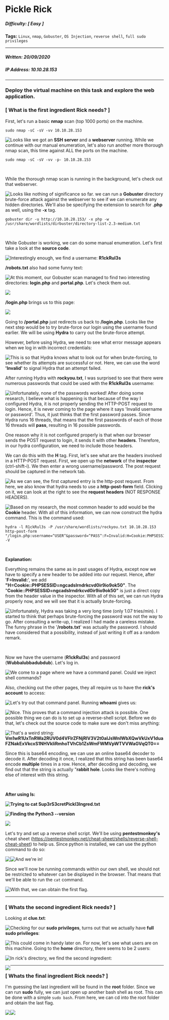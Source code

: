 # Pickle Rick

##### Difficulty: [ Easy ]

**Tags:** `Linux`,  `nmap`,  `Gobuster`,  `OS Injection`,  `reverse shell`,  `full sudo privileges`

---

##### Written: 20/09/2020

##### IP Address: 10.10.28.153

---

### Deploy the virtual machine on this task and explore the web application.

### [ What is the first ingredient Rick needs? ]

First, let's run a basic **nmap** scan (top 1000 ports) on the machine.

```
sudo nmap -sC -sV -vv 10.10.28.153
```

<img style="float: left;" src="screenshots/screenshot1.png">

Looks like we got an **SSH** **server** and a **webserver** running. While we continue with our manual enumeration, let's also run another more thorough nmap scan, this time against ALL the ports on the machine.

```
sudo nmap -sC -sV -vv -p- 10.10.28.153
```

<br>

While the thorough nmap scan is running in the background, let's check out that webserver.

<img style="float: left;" src="screenshots/screenshot2.png">

Looks like nothing of significance so far. we can run a **Gobuster** directory brute-force attack against the webserver to see if we can enumerate any hidden directories. We'll also be specifying the extension to search for **.php** as well, using the **-x** tag.

```
gobuster dir -u http://10.10.28.153/ -x php -w /usr/share/wordlists/dirbuster/directory-list-2.3-medium.txt
```

<br>

While Gobuster is working, we can do some manual enumeration. Let's first take a look at the **source code**.

<img style="float: left;" src="screenshots/screenshot3.png">

Interestingly enough, we find a username: **R1ckRul3s**

**/robots.txt** also had some funny text:

<img style="float: left;" src="screenshots/screenshot4.png">

At this moment, our Gobuster scan managed to find two interesting directories: **login.php** and **portal.php**. Let's check them out.

<img style="float: left;" src="screenshots/screenshot5.png">

<br>

**/login.php** brings us to this page:

<img style="float: left;" src="screenshots/screenshot6.png">

<br>

Going to **/portal.php** just redirects us back to **/login.php**. Looks like the next step would be to try brute-force our login using the username found earlier. We will be using **Hydra** to carry out the brute-force attempt.

However, before using Hydra, we need to see what error message appears when we log in with incorrect credentials:

<img style="float: left;" src="screenshots/screenshot7.png">

This is so that Hydra knows what to look out for when brute-forcing, to see whether its attempts are successful or not. Here, we can use the word **'Invalid'** to signal Hydra that an attempt failed.

After running Hydra with **rockyou.txt**, I was surprised to see that there were numerous passwords that could be used with the **R1ckRul3s** username:

<img style="float: left;" src="screenshots/screenshot8.png">

Unfortunately, none of the passwords worked! After doing some research, I believe what is happening is that because of the way I configured Hydra, it is not properly sending the HTTP-POST request to login. Hence, it is never coming to the page where it says 'Invalid username or password'. Thus, it just thinks that the first password passes. Since Hydra runs 16 threads, that means that the first passwords of each of those 16 threads will **pass**, resulting in 16 possible passwords.

One reason why it is not configured properly is that when our browser sends the POST request to login, it sends it with other **headers**. Therefore, in our hydra configuration, we need to include those headers.

We can do this with the **H** tag. First, let's see what are the headers involved in a HTTP-POST request. First, we open up the **network** of the **inspector** (ctrl-shift-i). We then enter a wrong username/password. The post request should be captured in the network tab.

<img style="float: left;" src="screenshots/screenshot9.png">

As we can see, the first captured entry is the http-post request. From here, we also know that hydra needs to use a **http-post-form** field. Clicking on it, we can look at the right to see the **request headers** (NOT RESPONSE HEADERS).

<img style="float: left;" src="screenshots/screenshot10.png">

Based on my research, the most common header to add would be the **Cookie** header. With all of this information, we can now construct the hydra command. This is the command used:

```
hydra -l R1ckRul3s -P /usr/share/wordlists/rockyou.txt 10.10.28.153 http-post-form "/login.php:username=^USER^&password=^PASS^:F=Invalid:H=Cookie:PHPSESSID=ngcadslrndrkcvd0ir9io9ok50" -V
```

<br>

**Explanation:**

Everything remains the same as in past usages of Hydra, except now we have to specify a new header to be added into our request. Hence, after '**F=Invalid:**', we add **"H=Cookie::PHPSESSID=ngcadslrndrkcvd0ir9io9ok50"**. The "**Cookie::PHPSESSID=ngcadslrndrkcvd0ir9io9ok50"** is just a direct copy from the header value in the inspector. With all of this set, we can run Hydra properly now, and we will see that it is actually brute-forcing.

<img style="float: left;" src="screenshots/screenshot11.png">

Unfortunately, Hydra was taking a very long time (only 1.07 tries/min). I started to think that perhaps brute-forcing the password was not the way to go. After consulting a write-up, I realized I had made a careless mistake. The funny phrase in the '**/robots.txt**' was actually the password. I should have considered that a possibility, instead of just writing it off as a random remark.

 <br>

Now we have the username (**R1ckRul3s**) and password (**Wubbalubbadubdub**). Let's log in.

<img style="float: left;" src="screenshots/screenshot12.png">

We come to a page where we have a command panel. Could we inject shell commands? 

Also, checking out the other pages, they all require us to have the **rick's account** to access:

<img style="float: left;" src="screenshots/screenshot13.png">

Let's try out that command panel. Running **whoami** gives us:

<img style="float: left;" src="screenshots/screenshot14.png">

Nice. This proves that a command injection attack is possible. One possible thing we can do is to set up a reverse-shell script. Before we do that, let's check out the source code to make sure we don't miss anything:

<img style="float: left;" src="screenshots/screenshot15.png">

That's a weird string: **Vm1wR1UxTnRWa2RUV0d4VFlrZFNjRlV3V2t0alJsWnlWbXQwVkUxV1duaFZNakExVkcxS1NHVkliRmhoTVhCb1ZsWmFWMVpWTVVWaGVqQT0==**

Since this is base64 encoding, we can use an online base64 decoder to decode it. After decoding it once, I realized that this string has been base64 encode **multiple** times in a row. Hence, after decoding and decoding, we find out that the string is actually "**rabbit hole**. Looks like there's nothing else of interest with this string.

<br>

**After using ls:**

<img style="float: left;" src="screenshots/screenshot16.png">

**Trying to cat Sup3rS3cretPickl3Ingred.txt**

<img style="float: left;" src="screenshots/screenshot17.png">

**Finding the Python3 --version**

<img style="float: left;" src="screenshots/screenshot18.png">

<br>

Let's try and set up a reverse shell script. We'll be using **pentestmonkey's** cheat sheet (https://pentestmonkey.net/cheat-sheet/shells/reverse-shell-cheat-sheet) to help us. Since python is installed, we can use the python command to do so:

 <img style="float: left;" src="screenshots/screenshot19.png">









<img style="float: left;" src="screenshots/screenshot20.png">

And we're in!

Since we'll now be running commands within our own shell, we should not be restricted to whatever can be displayed in the browser. That means that we'll be able to run the ```cat``` command.

<img style="float: left;" src="screenshots/screenshot21.png">

With that, we can obtain the first flag.

---

### [ Whats the second ingredient Rick needs? ]

Looking at **clue.txt**:

<img style="float: left;" src="screenshots/screenshot22.png">

Checking for our **sudo privileges**, turns out that we actually have **full sudo privileges**:

<img style="float: left;" src="screenshots/screenshot23.png">

This could come in handy later on. For now, let's see what users are on this machine. Going to the **home** directory, there seems to be 2 users:

<img style="float: left;" src="screenshots/screenshot24.png">

In rick's directory, we find the second ingredient:

<img style="float: left;" src="screenshots/screenshot25.png">

---

### [ Whats the final ingredient Rick needs? ]

I'm guessing the last ingredient will be found in the **root** folder. Since we can run **sudo** fully, we can just open up another bash shell as root. This can be done with a simple ```sudo bash```. From here, we can cd into the root folder and obtain the last flag.

<img style="float: left;" src="screenshots/screenshot26.png">

<img style="float: left;" src="screenshots/screenshot27.png">

